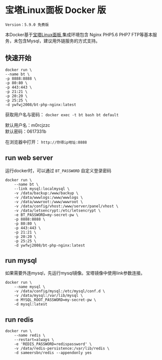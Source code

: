 # 宝塔Linux面板 Docker 版

`Version：5.9.0 免费版`

本Docker基于[宝塔Linux面板](https://www.bt.cn),集成环境包含 Nginx PHP5.6 PHP7 FTP等基本服务，未包含Mysql，建议用外链服务的方式支持。

## 快速开始
```
docker run \
--name bt \
-p 8888:8888 \
-p 80:80 \
-p 443:443 \
-p 21:21 \
-p 20:20 \
-p 25:25 \
-d ywfwj2008/bt-php-nginx:latest
```

获取用户名与密码：
`docker exec -t bt bash bt default`

默认用户名：m0rcjzzc  
默认密码：0617331b

在浏览器中打开：
`http://你得ip地址:8888`  


## run web server
运行docker时，可以通过 `BT_PASSWORD` 自定义登录密码
```
docker run \
    --name bt \
    --link mysql:localmysql \
    -v /data/backup:/www/backup \
    -v /data/wwwlogs:/www/wwwlogs \
    -v /data/wwwroot:/www/wwwroot \
    -v /data/config/vhost:/www/server/panel/vhost \
    -v /data/letsencrypt:/etc/letsencrypt \
    -e BT_PASSWORD=my-secret-pw \
    -p 8888:8888 \
    -p 80:80 \
    -p 443:443 \
    -p 21:21 \
    -p 20:20 \
    -p 25:25 \
    -d ywfwj2008/bt-php-nginx:latest
```

## run mysql
如果需要外连mysql，先运行mysql镜像。宝塔镜像中使用link参数连接。
```
docker run \
    --name mysql \
    -v /data/config/mysql:/etc/mysql/conf.d \
    -v /data/mysql:/var/lib/mysql \
    -e MYSQL_ROOT_PASSWORD=my-secret-pw \
    -d mysql:latest
```

## run redis
```
docker run \
    --name redis \
    --restart=always \
    -e 'REDIS_PASSWORD=redispassword' \
    -v /data/redis-persistence:/var/lib/redis \
    -d sameersbn/redis --appendonly yes
```